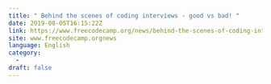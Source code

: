 ```yaml
---
title: " Behind the scenes of coding interviews - good vs bad! "
date: 2019-08-05T16:15:22Z
link: https://www.freecodecamp.org/news/behind-the-scenes-of-coding-interviews-good-vs-bad/?utm_medium=RSS&utm_source=news.12bit.vn
site: www.freecodecamp.orgnews
language: English
category:
  -   
draft: false
---
```

